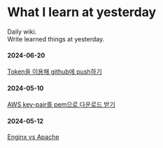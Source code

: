 # What I learn at yesterday
Daily wiki.  
Write learned things at yesterday.  

#### 2024-06-20
[Token을 이용해 github에 push하기](2024-06-20-github-push-with-token.md)

#### 2024-05-10 
[AWS key-pair를 pem으로 다운로드 받기](2024/05/2024-05-11-how-to-download-by-pem-of-AWS-keypair.md)

#### 2024-05-12
[Enginx vs Apache](2024/05/2024-05-12-Enginx-vs-Apache.md)